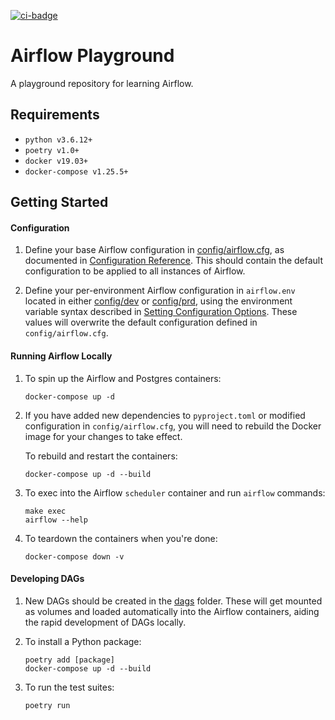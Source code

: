 [![ci-badge]][ci-workflow]

[ci-badge]: https://github.com/jace-ys/airflow-playground/workflows/ci/badge.svg
[ci-workflow]: https://github.com/jace-ys/airflow-playground/actions?query=workflow%3Aci

# Airflow Playground

A playground repository for learning Airflow.

## Requirements

- `python v3.6.12+`
- `poetry v1.0+`
- `docker v19.03+`
- `docker-compose v1.25.5+`

## Getting Started

#### Configuration

1. Define your base Airflow configuration in [config/airflow.cfg](config/airflow.cfg), as documented in [Configuration Reference](https://airflow.apache.org/docs/stable/configurations-ref.html). This should contain the default configuration to be applied to all instances of Airflow.

2. Define your per-environment Airflow configuration in `airflow.env` located in either [config/dev](config/dev) or [config/prd](config/prd), using the environment variable syntax described in [Setting Configuration Options](https://airflow.apache.org/docs/stable/howto/set-config.html). These values will overwrite the default configuration defined in `config/airflow.cfg`.

#### Running Airflow Locally

1. To spin up the Airflow and Postgres containers:

   ```shell
   docker-compose up -d
   ```

2. If you have added new dependencies to `pyproject.toml` or modified configuration in `config/airflow.cfg`, you will need to rebuild the Docker image for your changes to take effect.

   To rebuild and restart the containers:

   ```shell
   docker-compose up -d --build
   ```

3. To exec into the Airflow `scheduler` container and run `airflow` commands:

   ```shell
   make exec
   airflow --help
   ```

4. To teardown the containers when you're done:

   ```shell
   docker-compose down -v
   ```

#### Developing DAGs

1. New DAGs should be created in the [dags](dags) folder. These will get mounted as volumes and loaded automatically into the Airflow containers, aiding the rapid development of DAGs locally.

2. To install a Python package:

   ```shell
   poetry add [package]
   docker-compose up -d --build
   ```

3. To run the test suites:

   ```shell
   poetry run
   ```

